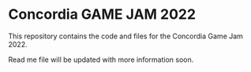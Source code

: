 # Concordia GAME JAM 2022
This repository contains the code and files for the Concordia Game Jam 2022.

Read me file will be updated with more information soon.

